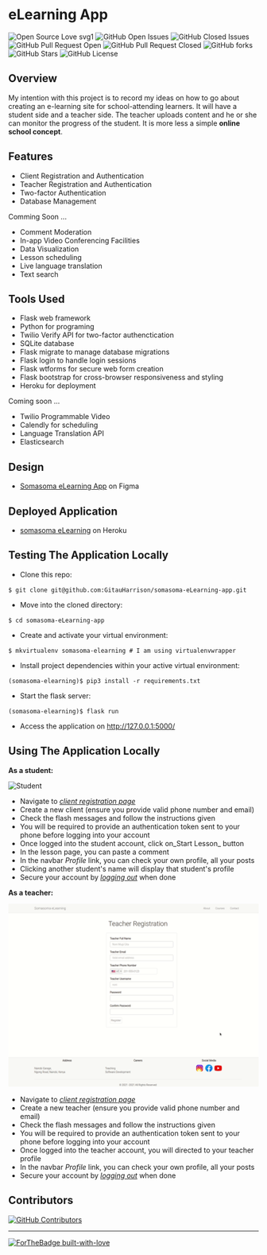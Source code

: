 # eLearning App

![Open Source Love svg1](https://badges.frapsoft.com/os/v1/open-source.svg?v=103) ![GitHub Open Issues](https://img.shields.io/github/issues/GitauHarrison/somasoma-eLearning-app) ![GitHub Closed Issues](https://img.shields.io/github/issues-closed/GitauHarrison/somasoma-eLearning-app) ![GitHub Pull Request Open](https://img.shields.io/github/issues-pr/GitauHarrison/somasoma-eLearning-app) ![GitHub Pull Request Closed](https://img.shields.io/github/issues-pr-closed/GitauHarrison/somasoma-eLearning-app) ![GitHub forks](https://img.shields.io/github/forks/GitauHarrison/somasoma-eLearning-app) ![GitHub Stars](https://img.shields.io/github/stars/GitauHarrison/somasoma-eLearning-app) ![GitHub License](https://img.shields.io/github/license/GitauHarrison/somasoma-eLearning-app)

## Overview
My intention with this project is to record my ideas on how to go about creating an e-learning site for school-attending learners. It will have a student side and a teacher side. The teacher uploads content and he or she can monitor the progress of the student. It is more less a simple **online school concept**.

## Features

* Client Registration and Authentication
* Teacher Registration and Authentication
* Two-factor Authentication
* Database Management

Comming Soon ...

* Comment Moderation
* In-app Video Conferencing Facilities
* Data Visualization
* Lesson scheduling
* Live language translation
* Text search

## Tools Used

* Flask web framework
* Python for programing
* Twilio Verify API for two-factor authenctication
* SQLite database
* Flask migrate to manage database migrations
* Flask login to handle login sessions
* Flask wtforms for secure web form creation
* Flask bootstrap for cross-browser responsiveness and styling
* Heroku for deployment

Coming soon ...

* Twilio Programmable Video
* Calendly for scheduling
* Language Translation API
* Elasticsearch

## Design

* [Somasoma eLearning App](https://www.figma.com/proto/uG0hCD0uuAYbWZIhjf6fPz/somasoma-eLearning-app?node-id=179%3A2&scaling=min-zoom&page-id=0%3A1) on Figma

## Deployed Application
* [somasoma eLearning](https://somasoma-elearning-app.herokuapp.com/) on Heroku


## Testing The Application Locally

* Clone this repo:
```
$ git clone git@github.com:GitauHarrison/somasoma-eLearning-app.git
```

* Move into the cloned directory:

```
$ cd somasoma-eLearning-app
```

* Create and activate your virtual environment:

```
$ mkvirtualenv somasoma-elearning # I am using virtualenvwrapper
```

* Install project dependencies within your active virtual environment:

```
(somasoma-elearning)$ pip3 install -r requirements.txt
```

* Start the flask server:

```
(somasoma-elearning)$ flask run
```

* Access the application on http://127.0.0.1:5000/

## Using The Application Locally

**As a student:**

![Student](app/static/images/somasoma_student.gif)

* Navigate to [_client registration page_](http://127.0.0.1:5000/auth/register/client)
* Create a new client (ensure you provide valid phone number and email)
* Check the flash messages and follow the instructions given
* You will be required to provide an authentication token sent to your phone before logging into your account
* Once logged into the student account, click on_Start Lesson_ button
* In the lesson page, you can paste a comment
* In the navbar _Profile_ link, you can check your own profile, all your posts
* Clicking another student's name will display that student's profile
* Secure your account by [_logging out_](http://127.0.0.1:5000/logout) when done

**As a teacher:**

![Teacher](app/static/images/somasoma_teacher.gif)

* Navigate to [_client registration page_](http://127.0.0.1:5000/auth/register/teacher)
* Create a new teacher (ensure you provide valid phone number and email)
* Check the flash messages and follow the instructions given
* You will be required to provide an authentication token sent to your phone before logging into your account
* Once logged into the teacher account, you will directed to your teacher profile
* In the navbar _Profile_ link, you can check your own profile, all your posts
* Secure your account by [_logging out_](http://127.0.0.1:5000/logout) when done

## Contributors

[![GitHub Contributors](https://img.shields.io/github/contributors/GitauHarrison/somasoma-eLearning-app)](https://github.com/GitauHarrison/somasoma-eLearning-app/graphs/contributors)<hr>





[![ForTheBadge built-with-love](http://ForTheBadge.com/images/badges/built-with-love.svg)](https://github.com/GitauHarrison/)